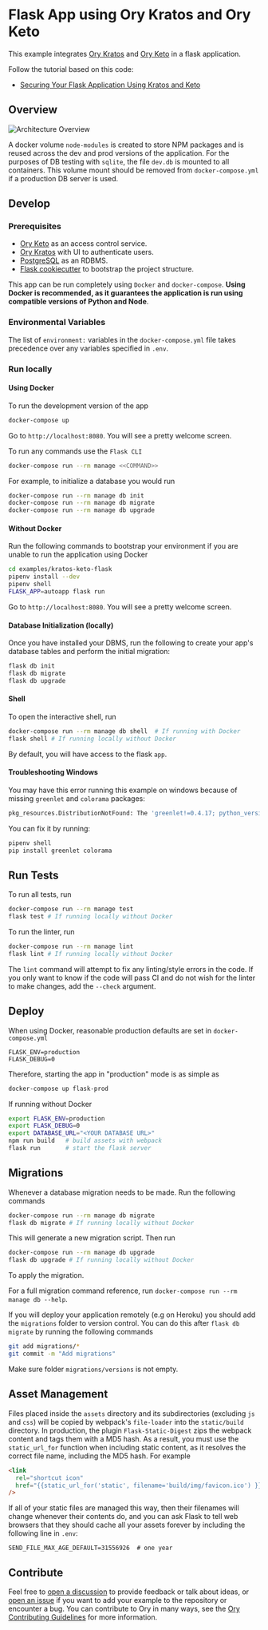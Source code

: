 # Flask App using Ory Kratos and Ory Keto

This example integrates [Ory Kratos](https://www.ory.sh/kratos/docs/quickstart/)
and [Ory Keto](https://www.ory.sh/keto/docs/quickstart/) in a flask application.

Follow the tutorial based on this code:

- [Securing Your Flask Application Using Kratos and Keto](https://www.ory.sh/securing-flask-application-using-kratos-and-keto/)

## Overview

![Architecture Overview](https://mermaid.ink/img/pako:eNptkktOIzEQhq9S8iojMSIShIUXSIjHCM2CRZRdS1CyK2kraVeP7RYKCGkuMIs5AbsR7DgTJ-AIlNsN0ZB4U9Xu7__rId8rw5aUVpF-deQNnTlcBGwqD3JaDMkZ16JP0EUKgBFmEiOM3h7_Pr3-_vP2-O9F0uch_batWwZMHGeXWfuzz0E-RvrwcDLZgQ_IJ5zBg4Md4HyFcZm5iz4Z6cl4PN5lSIl7uxyz29GRUIXLM30_Pu6tNFy15AGh5oZaXFBBcJVg6hYeLv1-jrO23OfT6zb6H5TghsP6uox8HSlGx_4GDPPS0bauTFiEzpJPLq0hBXQpwjxwA_u3NWPjgLxt2flULGgVCbBLdVYYTGSHe283PZ8YI-XhlH0KvNpRW9ahwdRkZImFlf2I55f5P4txcHdblQa3vEcN05pvY29hpKo0Bzz_zzErim7TTz5qTzUUGnRWHuJ9_lcp0TVUKS2pxbCsVOUfhOtaKwOfW5c4KD1H6W5PSXs8XXujdAodfUDDSx6oh3d7rfx0)

A docker volume `node-modules` is created to store NPM packages and is reused
across the dev and prod versions of the application. For the purposes of DB
testing with `sqlite`, the file `dev.db` is mounted to all containers. This
volume mount should be removed from `docker-compose.yml` if a production DB
server is used.

## Develop

### Prerequisites

- [Ory Keto](https://www.ory.sh/docs/keto/install) as an access control service.
- [Ory Kratos](https://www.ory.sh/docs/kratos/install) with UI to authenticate
  users.
- [PostgreSQL](https://www.postgresql.org/download/) as an RDBMS.
- [Flask cookiecutter](https://github.com/cookiecutter-flask/cookiecutter-flask)
  to bootstrap the project structure.

This app can be run completely using `Docker` and `docker-compose`. **Using
Docker is recommended, as it guarantees the application is run using compatible
versions of Python and Node**.

### Environmental Variables

The list of `environment:` variables in the `docker-compose.yml` file takes
precedence over any variables specified in `.env`.

### Run locally

#### Using Docker

To run the development version of the app

```bash
docker-compose up
```

Go to `http://localhost:8080`. You will see a pretty welcome screen.

To run any commands use the `Flask CLI`

```bash
docker-compose run --rm manage <<COMMAND>>
```

For example, to initialize a database you would run

```bash
docker-compose run --rm manage db init
docker-compose run --rm manage db migrate
docker-compose run --rm manage db upgrade
```

#### Without Docker

Run the following commands to bootstrap your environment if you are unable to
run the application using Docker

```bash
cd examples/kratos-keto-flask
pipenv install --dev
pipenv shell
FLASK_APP=autoapp flask run
```

Go to `http://localhost:8080`. You will see a pretty welcome screen.

#### Database Initialization (locally)

Once you have installed your DBMS, run the following to create your app's
database tables and perform the initial migration:

```bash
flask db init
flask db migrate
flask db upgrade
```

#### Shell

To open the interactive shell, run

```bash
docker-compose run --rm manage db shell  # If running with Docker
flask shell # If running locally without Docker
```

By default, you will have access to the flask `app`.

#### Troubleshooting Windows

You may have this error running this example on windows because of missing
`greenlet` and `colorama` packages:

```bash
pkg_resources.DistributionNotFound: The 'greenlet!=0.4.17; python_version >= "3" and (platform_machine == "aarch64" or (platform_machine == "ppc64le" or (platform_machine == "x86_64" or (platform_machine == "amd64" or (platform_machine == "AMD64" or (platform_machine == "win32" or platform_machine == "WIN32"))))))' distribution was not found and is required by SQLAlchemy
```

You can fix it by running:

```bash
pipenv shell
pip install greenlet colorama
```

## Run Tests

To run all tests, run

```bash
docker-compose run --rm manage test
flask test # If running locally without Docker
```

To run the linter, run

```bash
docker-compose run --rm manage lint
flask lint # If running locally without Docker
```

The `lint` command will attempt to fix any linting/style errors in the code. If
you only want to know if the code will pass CI and do not wish for the linter to
make changes, add the `--check` argument.

## Deploy

When using Docker, reasonable production defaults are set in
`docker-compose.yml`

```text
FLASK_ENV=production
FLASK_DEBUG=0
```

Therefore, starting the app in "production" mode is as simple as

```bash
docker-compose up flask-prod
```

If running without Docker

```bash
export FLASK_ENV=production
export FLASK_DEBUG=0
export DATABASE_URL="<YOUR DATABASE URL>"
npm run build   # build assets with webpack
flask run       # start the flask server
```

## Migrations

Whenever a database migration needs to be made. Run the following commands

```bash
docker-compose run --rm manage db migrate
flask db migrate # If running locally without Docker
```

This will generate a new migration script. Then run

```bash
docker-compose run --rm manage db upgrade
flask db upgrade # If running locally without Docker
```

To apply the migration.

For a full migration command reference, run
`docker-compose run --rm manage db --help`.

If you will deploy your application remotely (e.g on Heroku) you should add the
`migrations` folder to version control. You can do this after `flask db migrate`
by running the following commands

```bash
git add migrations/*
git commit -m "Add migrations"
```

Make sure folder `migrations/versions` is not empty.

## Asset Management

Files placed inside the `assets` directory and its subdirectories (excluding
`js` and `css`) will be copied by webpack's `file-loader` into the
`static/build` directory. In production, the plugin `Flask-Static-Digest` zips
the webpack content and tags them with a MD5 hash. As a result, you must use the
`static_url_for` function when including static content, as it resolves the
correct file name, including the MD5 hash. For example

```html
<link
  rel="shortcut icon"
  href="{{static_url_for('static', filename='build/img/favicon.ico') }}"
/>
```

If all of your static files are managed this way, then their filenames will
change whenever their contents do, and you can ask Flask to tell web browsers
that they should cache all your assets forever by including the following line
in `.env`:

```text
SEND_FILE_MAX_AGE_DEFAULT=31556926  # one year
```

## Contribute

Feel free to
[open a discussion](https://github.com/ory/examples/discussions/new) to provide
feedback or talk about ideas, or
[open an issue](https://github.com/ory/examples/issues/new) if you want to add
your example to the repository or encounter a bug. You can contribute to Ory in
many ways, see the
[Ory Contributing Guidelines](https://www.ory.sh/docs/ecosystem/contributing)
for more information.
